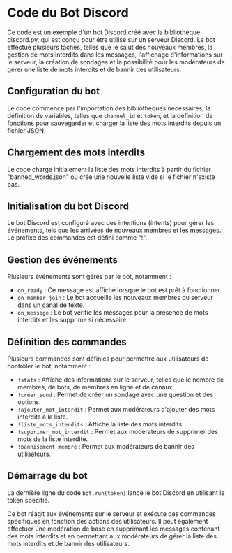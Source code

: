 # Code du Bot Discord

Ce code est un exemple d'un bot Discord créé avec la bibliothèque discord.py, qui est conçu pour être utilisé sur un serveur Discord. Le bot effectue plusieurs tâches, telles que le salut des nouveaux membres, la gestion de mots interdits dans les messages, l'affichage d'informations sur le serveur, la création de sondages et la possibilité pour les modérateurs de gérer une liste de mots interdits et de bannir des utilisateurs.

## Configuration du bot

Le code commence par l'importation des bibliothèques nécessaires, la définition de variables, telles que `channel_id` et `token`, et la définition de fonctions pour sauvegarder et charger la liste des mots interdits depuis un fichier JSON.

## Chargement des mots interdits

Le code charge initialement la liste des mots interdits à partir du fichier "banned_words.json" ou crée une nouvelle liste vide si le fichier n'existe pas.

## Initialisation du bot Discord

Le bot Discord est configuré avec des intentions (intents) pour gérer les événements, tels que les arrivées de nouveaux membres et les messages. Le préfixe des commandes est défini comme "!".

## Gestion des événements

Plusieurs événements sont gérés par le bot, notamment :

- `on_ready` : Ce message est affiché lorsque le bot est prêt à fonctionner.
- `on_member_join` : Le bot accueille les nouveaux membres du serveur dans un canal de texte.
- `on_message` : Le bot vérifie les messages pour la présence de mots interdits et les supprime si nécessaire.

## Définition des commandes

Plusieurs commandes sont définies pour permettre aux utilisateurs de contrôler le bot, notamment :

- `!stats` : Affiche des informations sur le serveur, telles que le nombre de membres, de bots, de membres en ligne et de canaux.
- `!créer_sond` : Permet de créer un sondage avec une question et des options.
- `!ajouter_mot_interdit` : Permet aux modérateurs d'ajouter des mots interdits à la liste.
- `!liste_mots_interdits` : Affiche la liste des mots interdits.
- `!supprimer_mot_interdit` : Permet aux modérateurs de supprimer des mots de la liste interdite.
- `!bannisement_membre` : Permet aux modérateurs de bannir des utilisateurs.

## Démarrage du bot

La dernière ligne du code `bot.run(token)` lance le bot Discord en utilisant le token spécifié.

Ce bot réagit aux événements sur le serveur et exécute des commandes spécifiques en fonction des actions des utilisateurs. Il peut également effectuer une modération de base en supprimant les messages contenant des mots interdits et en permettant aux modérateurs de gérer la liste des mots interdits et de bannir des utilisateurs.

